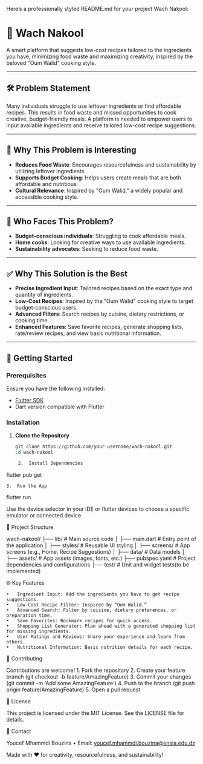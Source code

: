 Here’s a professionally styled README.md for your project Wach Nakool:

# 🥘 **Wach Nakool**  

A smart platform that suggests low-cost recipes tailored to the ingredients you have, minimizing food waste and maximizing creativity, inspired by the beloved "Oum Walid" cooking style.  

---

## 🛠️ **Problem Statement**  
Many individuals struggle to use leftover ingredients or find affordable recipes. This results in food waste and missed opportunities to cook creative, budget-friendly meals. A platform is needed to empower users to input available ingredients and receive tailored low-cost recipe suggestions.  

---

## 🌟 **Why This Problem is Interesting**  
- **Reduces Food Waste**: Encourages resourcefulness and sustainability by utilizing leftover ingredients.  
- **Supports Budget Cooking**: Helps users create meals that are both affordable and nutritious.  
- **Cultural Relevance**: Inspired by "Oum Walid," a widely popular and accessible cooking style.  

---

## 👥 **Who Faces This Problem?**  
- **Budget-conscious individuals**: Struggling to cook affordable meals.  
- **Home cooks**: Looking for creative ways to use available ingredients.  
- **Sustainability advocates**: Seeking to reduce food waste.  

---

## ✅ **Why This Solution is the Best**  
- **Precise Ingredient Input**: Tailored recipes based on the exact type and quantity of ingredients.  
- **Low-Cost Recipes**: Inspired by the "Oum Walid" cooking style to target budget-conscious users.  
- **Advanced Filters**: Search recipes by cuisine, dietary restrictions, or cooking time.  
- **Enhanced Features**: Save favorite recipes, generate shopping lists, rate/review recipes, and view basic nutritional information.  

---

## 🚀 **Getting Started**  

### Prerequisites  
Ensure you have the following installed:  
- [Flutter SDK](https://docs.flutter.dev/get-started/install)  
- Dart version compatible with Flutter  

### Installation  

1. **Clone the Repository**  
   ```bash
   git clone https://github.com/your-username/wach-nakool.git
   cd wach-nakool

	2.	Install Dependencies

flutter pub get


	3.	Run the App

flutter run

Use the device selector in your IDE or flutter devices to choose a specific emulator or connected device.

📂 Project Structure

wach-nakool/
├── lib/                     # Main source code
│   ├── main.dart            # Entry point of the application
│   ├── styles/             # Reusable UI styling
│   ├── screens/             # App screens (e.g., Home, Recipe Suggestions)
│   ├── data/              # Data models
│  
├── assets/                  # App assets (images, fonts, etc.)
├── pubspec.yaml             # Project dependencies and configurations
├── test/                    # Unit and widget tests(to be implemented)

🌐 Key Features

	•	Ingredient Input: Add the ingredients you have to get recipe suggestions.
	•	Low-Cost Recipe Filter: Inspired by “Oum Walid.”
	•	Advanced Search: Filter by cuisine, dietary preferences, or preparation time.
	•	Save Favorites: Bookmark recipes for quick access.
	•	Shopping List Generator: Plan ahead with a generated shopping list for missing ingredients.
	•	User Ratings and Reviews: Share your experience and learn from others.
	•	Nutritional Information: Basic nutrition details for each recipe.

🤝 Contributing

Contributions are welcome!
	1.	Fork the repository
	2.	Create your feature branch (git checkout -b feature/AmazingFeature)
	3.	Commit your changes (git commit -m 'Add some AmazingFeature')
	4.	Push to the branch (git push origin feature/AmazingFeature)
	5.	Open a pull request

📜 License

This project is licensed under the MIT License. See the LICENSE file for details.

📧 Contact

Youcef Mhammdi Bouzina
	•	Email: youcef.mhammdi.bouzina@ensia.edu.dz

Made with ❤️ for creativity, resourcefulness, and sustainability!

